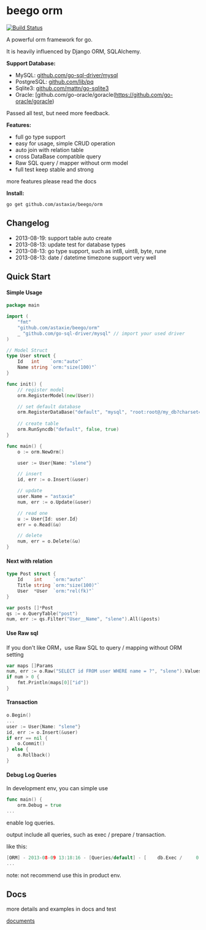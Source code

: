 # beego orm

[![Build Status](https://drone.io/github.com/astaxie/beego/status.png)](https://drone.io/github.com/astaxie/beego/latest)

A powerful orm framework for go.

It is heavily influenced by Django ORM, SQLAlchemy.

**Support Database:**

* MySQL: [github.com/go-sql-driver/mysql](https://github.com/go-sql-driver/mysql)
* PostgreSQL: [github.com/lib/pq](https://github.com/lib/pq)
* Sqlite3: [github.com/mattn/go-sqlite3](https://github.com/mattn/go-sqlite3)
* Oracle: [github.com/go-oracle/goracle(https://github.com/go-oracle/goracle)

Passed all test, but need more feedback.

**Features:**

* full go type support
* easy for usage, simple CRUD operation
* auto join with relation table
* cross DataBase compatible query
* Raw SQL query / mapper without orm model
* full test keep stable and strong

more features please read the docs

**Install:**

	go get github.com/astaxie/beego/orm

## Changelog

* 2013-08-19: support table auto create
* 2013-08-13: update test for database types
* 2013-08-13: go type support, such as int8, uint8, byte, rune
* 2013-08-13: date / datetime timezone support very well

## Quick Start

#### Simple Usage

```go
package main

import (
	"fmt"
	"github.com/astaxie/beego/orm"
	_ "github.com/go-sql-driver/mysql" // import your used driver
)

// Model Struct
type User struct {
	Id   int    `orm:"auto"`
	Name string `orm:"size(100)"`
}

func init() {
	// register model
	orm.RegisterModel(new(User))

	// set default database
	orm.RegisterDataBase("default", "mysql", "root:root@/my_db?charset=utf8", 30)
	
	// create table
	orm.RunSyncdb("default", false, true)	
}

func main() {
	o := orm.NewOrm()

	user := User{Name: "slene"}

	// insert
	id, err := o.Insert(&user)

	// update
	user.Name = "astaxie"
	num, err := o.Update(&user)

	// read one
	u := User{Id: user.Id}
	err = o.Read(&u)

	// delete
	num, err = o.Delete(&u)	
}
```

#### Next with relation

```go
type Post struct {
	Id    int    `orm:"auto"`
	Title string `orm:"size(100)"`
	User  *User  `orm:"rel(fk)"`
}

var posts []*Post
qs := o.QueryTable("post")
num, err := qs.Filter("User__Name", "slene").All(&posts)
```

#### Use Raw sql

If you don't like ORM，use Raw SQL to query / mapping without ORM setting

```go
var maps []Params
num, err := o.Raw("SELECT id FROM user WHERE name = ?", "slene").Values(&maps)
if num > 0 {
	fmt.Println(maps[0]["id"])
}
```

#### Transaction

```go
o.Begin()
...
user := User{Name: "slene"}
id, err := o.Insert(&user)
if err == nil {
	o.Commit()
} else {
	o.Rollback()
}

```

#### Debug Log Queries

In development env, you can simple use

```go
func main() {
	orm.Debug = true
...
```

enable log queries.

output include all queries, such as exec / prepare / transaction.

like this:

```go
[ORM] - 2013-08-09 13:18:16 - [Queries/default] - [    db.Exec /     0.4ms] - [INSERT INTO `user` (`name`) VALUES (?)] - `slene`
...
```

note: not recommend use this in product env.

## Docs

more details and examples in docs and test

[documents](http://beego.me/docs/mvc/model/overview.md)

